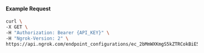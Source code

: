 <!-- Code generated for API Clients. DO NOT EDIT. -->

#### Example Request

```bash
curl \
-X GET \
-H "Authorization: Bearer {API_KEY}" \
-H "Ngrok-Version: 2" \
https://api.ngrok.com/endpoint_configurations/ec_2bMmWXKmgS5kZTRCokBiE5Zz1z0/basic_auth
```
